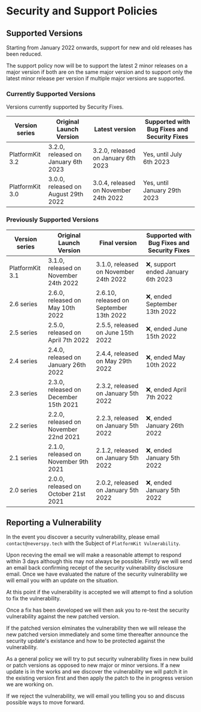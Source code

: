 # Security and Support Policies

## Supported Versions
Starting from January 2022 onwards, support for new and old releases has been reduced. 

The support policy now will be to support the latest 2 minor releases on a major version if both are on the same major version and to support only the latest minor release per version if multiple major versions are supported.

### Currently Supported Versions
Versions currently supported by Security Fixes.

| Version series | Original Launch Version | Latest version | Supported with Bug Fixes and Security Fixes |
|--| --|--|--|
| PlatformKit 3.2 | 3.2.0, released on January 6th 2023 | 3.2.0, released on January 6th 2023 | Yes, until July 6th 2023 | 
| PlatformKit 3.0 | 3.0.0, released on August 29th 2022 | 3.0.4, released on November 24th 2022 | Yes, until January 29th 2023 | 

### Previously Supported Versions
| Version series | Original Launch Version | Final version | Supported with Bug Fixes and Security Fixes |
|--|--|--|--|
| PlatformKit 3.1 | 3.1.0, released on November 24th 2022 | 3.1.0, released on November 24th 2022 | :x:, support ended January 6th 2023 | 
| 2.6 series | 2.6.0, released on May 10th 2022 | 2.6.10, released on September 13th 2022 | :x:, ended September 13th 2022  | 
| 2.5 series | 2.5.0, released on April 7th 2022 | 2.5.5, released on June 15th 2022 | :x:, ended June 15th 2022 | 
| 2.4 series | 2.4.0, released on January 26th 2022 | 2.4.4, released on May 29th 2022 | :x:, ended May 10th 2022 | 
| 2.3 series | 2.3.0, released on December 15th 2021 | 2.3.2, released on January 5th 2022 | :x:, ended April 7th 2022 |
| 2.2 series | 2.2.0, released on November 22nd 2021 | 2.2.3, released on January 5th 2022 | :x:, ended January 26th 2022 |
| 2.1 series | 2.1.0, released on November 9th 2021 | 2.1.2, released on January 5th 2022 | :x:, ended January 5th 2022 |
| 2.0 series | 2.0.0, released on October 21st 2021 | 2.0.2, released on January 5th 2022 | :x:, ended January 5th 2022 |

## Reporting a Vulnerability

In the event you discover a security vulnerability, please email ``contact@neverspy.tech`` with the Subject of ``PlatformKit Vulnerability``.

Upon receving the email we will make a reasonable attempt to respond within 3 days although this may not always be possible. Firstly we will send an email back confirming receipt of the security vulnerability disclosure email.
Once we have evaluated the nature of the security vulnerability we will email you with an update on the situation.

At this point if the vulnerability is accepted we will attempt to find a solution to fix the vulnerability. 

Once a fix has been developed we will then ask you to re-test the security vulnerability against the new patched version.

If the patched version elminates the vulnerability then we will release the new patched version immediately and some time thereafter announce the security update's existance and how to be protected against the vulnerability.

As a general policy we will try to put security vulnerability fixes in new build or patch versions as opposed to new major or minor versions.
If a new update is in the works and we discover the vulnerability we will patch it in the existing version first and then apply the patch to the in progress version we are working on.

If we reject the vulnerability, we will email you telling you so and discuss possible ways to move forward.
